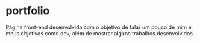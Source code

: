 # portfolio
 
Página front-end desenvolvida com o objetivo de falar um pouco de mim e meus objetivos como dev, além de mostrar alguns trabalhos desenvolvidos.

